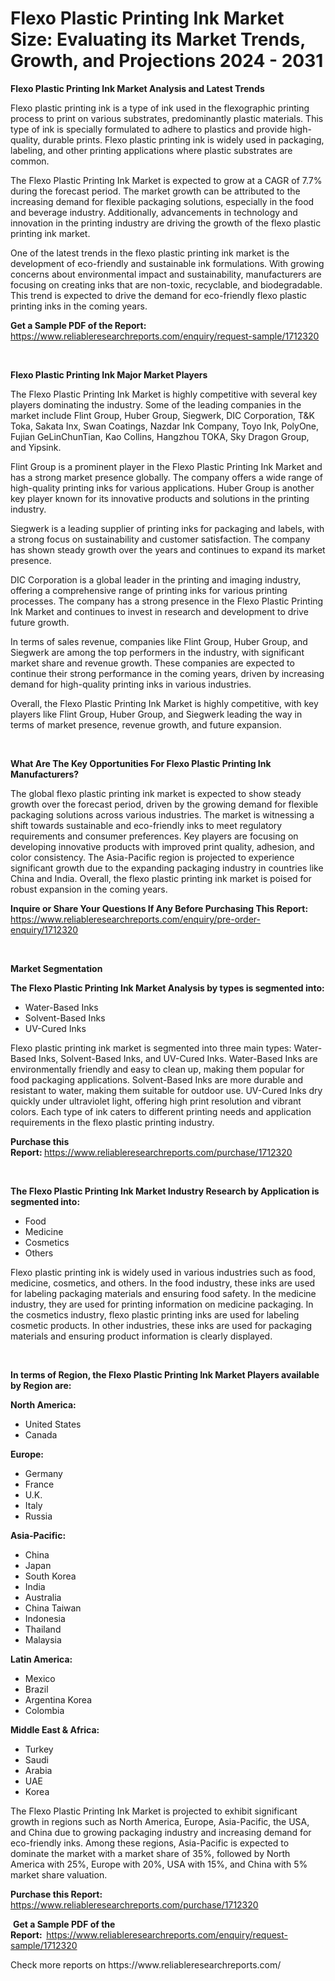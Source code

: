<p><h1>Flexo Plastic Printing Ink Market Size: Evaluating its Market Trends, Growth, and Projections 2024 - 2031</h1></p><p><strong>Flexo Plastic Printing Ink Market Analysis and Latest Trends</strong></p>
<p><p>Flexo plastic printing ink is a type of ink used in the flexographic printing process to print on various substrates, predominantly plastic materials. This type of ink is specially formulated to adhere to plastics and provide high-quality, durable prints. Flexo plastic printing ink is widely used in packaging, labeling, and other printing applications where plastic substrates are common.</p><p>The Flexo Plastic Printing Ink Market is expected to grow at a CAGR of 7.7% during the forecast period. The market growth can be attributed to the increasing demand for flexible packaging solutions, especially in the food and beverage industry. Additionally, advancements in technology and innovation in the printing industry are driving the growth of the flexo plastic printing ink market.</p><p>One of the latest trends in the flexo plastic printing ink market is the development of eco-friendly and sustainable ink formulations. With growing concerns about environmental impact and sustainability, manufacturers are focusing on creating inks that are non-toxic, recyclable, and biodegradable. This trend is expected to drive the demand for eco-friendly flexo plastic printing inks in the coming years.</p></p>
<p><strong>Get a Sample PDF of the Report:&nbsp;</strong> <a href="https://www.reliableresearchreports.com/enquiry/request-sample/1712320">https://www.reliableresearchreports.com/enquiry/request-sample/1712320</a></p>
<p>&nbsp;</p>
<p><strong>Flexo Plastic Printing Ink Major Market Players</strong></p>
<p><p>The Flexo Plastic Printing Ink Market is highly competitive with several key players dominating the industry. Some of the leading companies in the market include Flint Group, Huber Group, Siegwerk, DIC Corporation, T&K Toka, Sakata Inx, Swan Coatings, Nazdar Ink Company, Toyo Ink, PolyOne, Fujian GeLinChunTian, Kao Collins, Hangzhou TOKA, Sky Dragon Group, and Yipsink.</p><p>Flint Group is a prominent player in the Flexo Plastic Printing Ink Market and has a strong market presence globally. The company offers a wide range of high-quality printing inks for various applications. Huber Group is another key player known for its innovative products and solutions in the printing industry.</p><p>Siegwerk is a leading supplier of printing inks for packaging and labels, with a strong focus on sustainability and customer satisfaction. The company has shown steady growth over the years and continues to expand its market presence.</p><p>DIC Corporation is a global leader in the printing and imaging industry, offering a comprehensive range of printing inks for various printing processes. The company has a strong presence in the Flexo Plastic Printing Ink Market and continues to invest in research and development to drive future growth.</p><p>In terms of sales revenue, companies like Flint Group, Huber Group, and Siegwerk are among the top performers in the industry, with significant market share and revenue growth. These companies are expected to continue their strong performance in the coming years, driven by increasing demand for high-quality printing inks in various industries.</p><p>Overall, the Flexo Plastic Printing Ink Market is highly competitive, with key players like Flint Group, Huber Group, and Siegwerk leading the way in terms of market presence, revenue growth, and future expansion.</p></p>
<p>&nbsp;</p>
<p><strong>What Are The Key Opportunities For Flexo Plastic Printing Ink Manufacturers?</strong></p>
<p><p>The global flexo plastic printing ink market is expected to show steady growth over the forecast period, driven by the growing demand for flexible packaging solutions across various industries. The market is witnessing a shift towards sustainable and eco-friendly inks to meet regulatory requirements and consumer preferences. Key players are focusing on developing innovative products with improved print quality, adhesion, and color consistency. The Asia-Pacific region is projected to experience significant growth due to the expanding packaging industry in countries like China and India. Overall, the flexo plastic printing ink market is poised for robust expansion in the coming years.</p></p>
<p><strong>Inquire or Share Your Questions If Any Before Purchasing This Report:</strong> <a href="https://www.reliableresearchreports.com/enquiry/pre-order-enquiry/1712320">https://www.reliableresearchreports.com/enquiry/pre-order-enquiry/1712320</a></p>
<p>&nbsp;</p>
<p><strong>Market Segmentation</strong></p>
<p><strong>The Flexo Plastic Printing Ink Market Analysis by types is segmented into:</strong></p>
<p><ul><li>Water-Based Inks</li><li>Solvent-Based Inks</li><li>UV-Cured Inks</li></ul></p>
<p><p>Flexo plastic printing ink market is segmented into three main types: Water-Based Inks, Solvent-Based Inks, and UV-Cured Inks. Water-Based Inks are environmentally friendly and easy to clean up, making them popular for food packaging applications. Solvent-Based Inks are more durable and resistant to water, making them suitable for outdoor use. UV-Cured Inks dry quickly under ultraviolet light, offering high print resolution and vibrant colors. Each type of ink caters to different printing needs and application requirements in the flexo plastic printing industry.</p></p>
<p><strong>Purchase this Report:&nbsp;</strong><a href="https://www.reliableresearchreports.com/purchase/1712320">https://www.reliableresearchreports.com/purchase/1712320</a></p>
<p>&nbsp;</p>
<p><strong>The Flexo Plastic Printing Ink Market Industry Research by Application is segmented into:</strong></p>
<p><ul><li>Food</li><li>Medicine</li><li>Cosmetics</li><li>Others</li></ul></p>
<p><p>Flexo plastic printing ink is widely used in various industries such as food, medicine, cosmetics, and others. In the food industry, these inks are used for labeling packaging materials and ensuring food safety. In the medicine industry, they are used for printing information on medicine packaging. In the cosmetics industry, flexo plastic printing inks are used for labeling cosmetic products. In other industries, these inks are used for packaging materials and ensuring product information is clearly displayed.</p></p>
<p>&nbsp;</p>
<p><strong>In terms of Region, the Flexo Plastic Printing Ink Market Players available by Region are:</strong></p>
<p>
    <p> <strong> North America: </strong>
        <ul>
            <li>United States</li>
            <li>Canada</li>
        </ul>
        </p> 
    <p> <strong> Europe: </strong>
        <ul>
            <li>Germany</li>
            <li>France</li>
            <li>U.K.</li>
            <li>Italy</li>
            <li>Russia</li>
        </ul>
        </p> 
    <p> <strong> Asia-Pacific: </strong>
        <ul>
            <li>China</li>
            <li>Japan</li>
            <li>South Korea</li>
            <li>India</li>
            <li>Australia</li>
            <li>China Taiwan</li>
            <li>Indonesia</li>
            <li>Thailand</li>
            <li>Malaysia</li>
        </ul>
        </p> 
    <p> <strong> Latin America: </strong>
        <ul>
            <li>Mexico</li>
            <li>Brazil</li>
            <li>Argentina Korea</li>
            <li>Colombia</li>
        </ul>
        </p> 
    <p> <strong> Middle East & Africa: </strong>
        <ul>
            <li>Turkey</li>
            <li>Saudi</li>
            <li>Arabia</li>
            <li>UAE</li>
            <li>Korea</li>
        </ul>
    </p>
    </p>
<p><p>The Flexo Plastic Printing Ink Market is projected to exhibit significant growth in regions such as North America, Europe, Asia-Pacific, the USA, and China due to growing packaging industry and increasing demand for eco-friendly inks. Among these regions, Asia-Pacific is expected to dominate the market with a market share of 35%, followed by North America with 25%, Europe with 20%, USA with 15%, and China with 5% market share valuation.</p></p>
<p><strong>Purchase this Report: </strong><a href="https://www.reliableresearchreports.com/purchase/1712320">https://www.reliableresearchreports.com/purchase/1712320</a></p>
<p>&nbsp;<strong>Get a Sample PDF of the Report:&nbsp;&nbsp;</strong><a href="https://www.reliableresearchreports.com/enquiry/request-sample/1712320">https://www.reliableresearchreports.com/enquiry/request-sample/1712320</a></p>
<p><strong></strong></p>
<p>Check more reports on https://www.reliableresearchreports.com/</p>